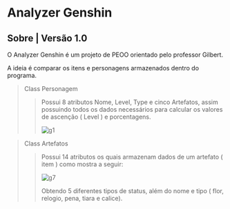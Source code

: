 # Analyzer Genshin

## Sobre | Versão 1.0
O Analyzer Genshin é um projeto de PEOO orientado pelo professor Gilbert.

A ideia é comparar os itens e personagens armazenados dentro do programa.
> Class Personagem
> > Possui 8 atributos Nome, Level, Type e cinco Artefatos, assim possuindo todos os dados necessários para calcular os valores de ascenção ( Level ) e porcentagens.
> > 
> > ![g1](https://user-images.githubusercontent.com/78501819/156822744-e392f407-5e4b-4014-8afe-9899ef6f3a06.png)

> 
> Class Artefatos 
> >  Possui 14 atributos os quais armazenam dados de um artefato ( item ) como mostra a seguir:
> > 
> > ![g7](https://user-images.githubusercontent.com/78501819/156823150-4a5648a4-8617-4ff8-8175-5e9167062641.png)
> >
> > Obtendo 5 diferentes tipos de status, além do nome e tipo ( flor, relogio, pena, tiara e calice).
